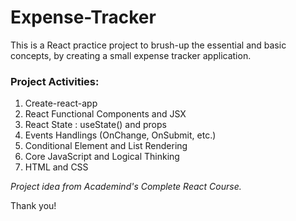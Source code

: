 # Expense-Tracker
This is a React practice project to brush-up the essential and basic concepts, by creating a small expense tracker application.

### Project Activities:
1. Create-react-app
2. React Functional Components and JSX
3. React State : useState() and props
4. Events Handlings (OnChange, OnSubmit, etc.)
5. Conditional Element and List Rendering
6. Core JavaScript and Logical Thinking
7. HTML and CSS


_Project idea from Academind's Complete React Course._

Thank you!
